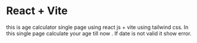 # React + Vite
this is age calculator single page using react js + vite using tailwind css. In this single page calculate your age till now . If date is not valid it show error.
